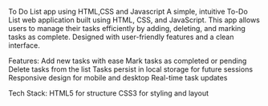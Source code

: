 To Do List app using HTML,CSS and Javascript
A simple, intuitive To-Do List web application built using HTML, CSS, and JavaScript. This app allows users to manage their tasks efficiently by adding, deleting, and marking tasks as complete. Designed with user-friendly features and a clean interface.



Features:
Add new tasks with ease
Mark tasks as completed or pending
Delete tasks from the list
Tasks persist in local storage for future sessions
Responsive design for mobile and desktop
Real-time task updates


Tech Stack:
HTML5 for structure
CSS3 for styling and layout

